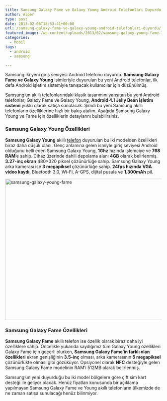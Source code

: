 ```yaml
---
title: Samsung Galaxy Fame ve Galaxy Young Android Telefonları Duyurdu
author: Alper
type: post
date: 2013-02-06T18:53:41+00:00
url: /samsung-galaxy-fame-ve-galaxy-young-android-telefonlari-duyurdu/
featured_image: /wp-content/uploads/2013/02/samsung-galaxy-young-fame-100x100.jpg
categories:
  - Mobil
tags:
  - android
  - samsung

---
```

Samsung iki yeni giriş seviyesi Android telefonu duyurdu. **Samsung Galaxy Fame ve Galaxy Young** isimleriyle duyurulan bu yeni Android telefonlar, ilk defa Android işletim sistemiyle tanışacak kullanıcılar için düşünülmüş.

Samsung&#8217;un akıllı telefonlarındaki klasik tasarımını yansıtan bu yeni Android telefonlar, Galaxy Fame ve Galaxy Young, **Android 4.1 Jelly Bean işletim sistemi** yüklü olarak satışa sunulacak. Şimdi bu yeni Samsung akıllı telefonların özelliklerine hızlı bir bakış atalım. Aşağıda Samsung Galaxy Young ve Fame için özelliklerin detaylarını bulabilirsiniz.

### Samsung Galaxy Young Özellikleri

**Samsung Galaxy Young** akıllı [telefon][1] duyurulan bu iki modelden özellikleri biraz daha düşük olanı. Genç anlamına gelen ismiyle giriş seviyesi Android olduğunu belli eden Samsung Galaxy Young, **1Ghz** hızında işlemciye ve **768 RAM**&#8216;e sahip. Cihaz üzerinde dahili depolama alanı **4GB** olarak belirlenmiş. **3.27-inç ekran** 480&#215;320 piksel çözünürlüğe sahip. Samsung Galaxy Young arka kamerası ise **3 megapiksel** çözünürlüğe sahip. **24fps hızında VGA video kaydı**, Bluetooth 3.0, Wi-Fi, A-GPS, dijital pusula ve **1.300mAh** pil.

<img class="aligncenter size-full wp-image-11650" alt="samsung-galaxy-young-fame" src="https://www.murekkep.org/wp-content/uploads/2013/02/samsung-galaxy-young-fame.jpg" width="600" height="453" srcset="https://www.murekkep.org/wp-content/uploads/2013/02/samsung-galaxy-young-fame.jpg 600w, https://www.murekkep.org/wp-content/uploads/2013/02/samsung-galaxy-young-fame-400x302.jpg 400w, https://www.murekkep.org/wp-content/uploads/2013/02/samsung-galaxy-young-fame-50x37.jpg 50w, https://www.murekkep.org/wp-content/uploads/2013/02/samsung-galaxy-young-fame-125x94.jpg 125w, https://www.murekkep.org/wp-content/uploads/2013/02/samsung-galaxy-young-fame-264x200.jpg 264w, https://www.murekkep.org/wp-content/uploads/2013/02/samsung-galaxy-young-fame-403x305.jpg 403w" sizes="(max-width: 600px) 100vw, 600px" /> 

### Samsung Galaxy Fame Özellikleri

**Samsung Galaxy Fame** akıllı telefon ise özellik olarak biraz daha iyi özelliklere sahip. Öncelikle yukarıda saydığımız tüm Galaxy Young özellikleri Galaxy Fame için geçerli olurken, **Samsung Galaxy Fame&#8217;in farklı olan özellikleri** ekran genişliğinin **3.5-inç** olması, arka kamerasının **5 megapiksel** çözünürlükte olması gibi gözüküyor. Opsiyonel olarak **NFC** desteğiyle gelen Samsung Galaxy Fame modelinin RAM&#8217;i 512MB olarak belirlenmiş.

Samsung&#8217;un yeni duyurduğu bu iki model bölgelere göre çift sim kart desteği ile geliyor olacak. Henüz fiyatları konusunda bir açıklama yapılmayan Samsung Galaxy Fame ve Young akıllı telefonların ülkemizde de ne zaman satışa sunulacağı henüz bilinmiyor.

 [1]: https://www.murekkep.org/telefon "telefon"
